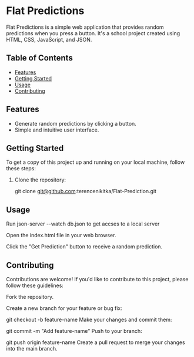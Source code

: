 # Flat Predictions

Flat Predictions is a simple web application that provides random predictions when you press a button. It's a school project created using HTML, CSS, JavaScript, and JSON.

## Table of Contents

- [Features](#features)
- [Getting Started](#getting-started)
- [Usage](#usage)
- [Contributing](#contributing)

## Features

- Generate random predictions by clicking a button.
- Simple and intuitive user interface.

## Getting Started

To get a copy of this project up and running on your local machine, follow these steps:

1. Clone the repository:

   git clone git@github.com:terencenikitka/Flat-Prediction.git


## Usage

Run json-server --watch db.json to get accses to a local server

Open the index.html file in your web browser.

Click the "Get Prediction" button to receive a random prediction.


## Contributing
Contributions are welcome! If you'd like to contribute to this project, please follow these guidelines:

Fork the repository.

Create a new branch for your feature or bug fix:

git checkout -b feature-name
Make your changes and commit them:

git commit -m "Add feature-name"
Push to your branch:

git push origin feature-name
Create a pull request to merge your changes into the main branch.

